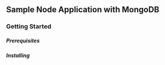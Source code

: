 ﻿## Sample Node Application with MongoDB


### Getting Started

##### Prerequisites

##### Installing

